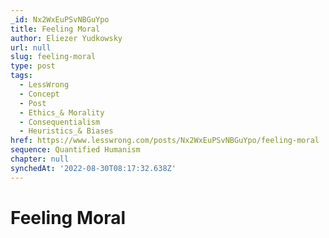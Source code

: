 ```yaml
---
_id: Nx2WxEuPSvNBGuYpo
title: Feeling Moral
author: Eliezer Yudkowsky
url: null
slug: feeling-moral
type: post
tags:
  - LessWrong
  - Concept
  - Post
  - Ethics_& Morality
  - Consequentialism
  - Heuristics_& Biases
href: https://www.lesswrong.com/posts/Nx2WxEuPSvNBGuYpo/feeling-moral
sequence: Quantified Humanism
chapter: null
synchedAt: '2022-08-30T08:17:32.638Z'
---
```

# Feeling Moral

